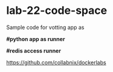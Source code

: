# lab-22-code-space

Sample code for votting app as

**#python app as runner**

**#redis access  runner**

https://github.com/collabnix/dockerlabs
